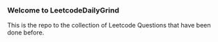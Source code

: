 ### Welcome to LeetcodeDailyGrind

This is the repo to the collection of Leetcode Questions that have been done before. 
